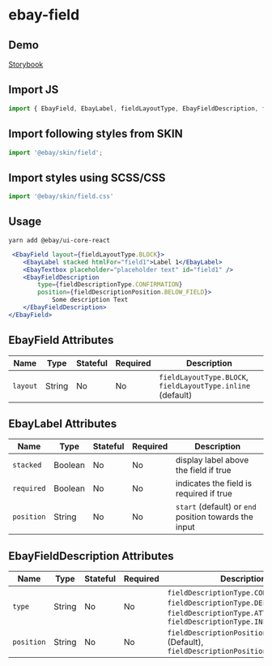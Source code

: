 # ebay-field

## Demo
[Storybook](https://opensource.ebay.com/ebayui-core-react/main/?path=/story/ebay-field--default-inline)

## Import JS
```jsx harmony
import { EbayField, EbayLabel, fieldLayoutType, EbayFieldDescription, fieldDescriptionType, fieldDescriptionPosition } from '@ebay/ui-core-react/ebay-field';
```
## Import following styles from SKIN
```jsx harmony
import '@ebay/skin/field';
```
## Import styles using SCSS/CSS
```jsx harmony
import '@ebay/skin/field.css'
```
## Usage
```
yarn add @ebay/ui-core-react
```
```jsx harmony
 <EbayField layout={fieldLayoutType.BLOCK}>
    <EbayLabel stacked htmlFor="field1">Label 1</EbayLabel>
    <EbayTextbox placeholder="placeholder text" id="field1" />
    <EbayFieldDescription
        type={fieldDescriptionType.CONFIRMATION}
        position={fieldDescriptionPosition.BELOW_FIELD}>
            Some description Text
    </EbayFieldDescription>
</EbayField>
```

## EbayField Attributes

Name | Type | Stateful | Required | Description
--- | --- | --- | --- | ---
`layout` | String | No | No | `fieldLayoutType.BLOCK`, `fieldLayoutType.inline` (default)

## EbayLabel Attributes

Name | Type | Stateful | Required | Description
--- | --- | --- | --- | ---
`stacked` | Boolean | No | No | display label above the field if true
`required` | Boolean | No | No | indicates the field is required if true
`position` | String | No | No | `start` (default) or `end` position towards the input

## EbayFieldDescription Attributes

Name | Type | Stateful | Required | Description
--- | --- | --- | --- | ---
`type` | String | No | No | `fieldDescriptionType.CONFIRMATION`, `fieldDescriptionType.DEFAULT`(Default), `fieldDescriptionType.ATTENTION`, `fieldDescriptionType.INFORMATION`
`position` | String | No | No | `fieldDescriptionPosition.BELOW_FIELD` (Default), `fieldDescriptionPosition.INLINE`
